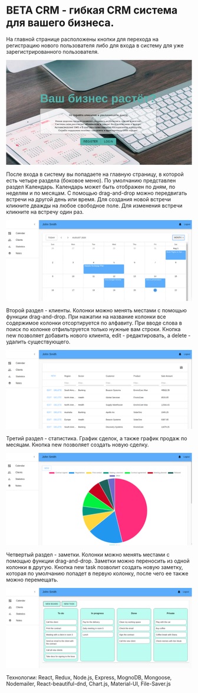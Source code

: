 # BETA CRM - гибкая CRM система для вашего бизнеса.

На главной странице расположены кнопки для перехода на регистрацию нового пользователя либо для входа в систему для уже зарегистрированного пользователя.

![Alt text](frontend/public/images/homepage.png?raw=true "homepage")

После входа в систему вы попадаете на главную страницу, в которой есть четыре раздела (боковое меню).
По умолчанию представлен раздел Календарь. Календарь может быть отображен по дням, по неделям и по месяцам. С помощью drag-and-drop можно передвигать встречи на другой день или время. Для создания новой встречи кликните дважды на любое свободное поле. Для изменения встречи кликните на встречу один раз.

![Alt text](frontend/public/images/calendar.png?raw=true "calendar")

Второй раздел - клиенты. Колонки можно менять местами с помощью функции drag-and-drop. При нажатии на название колонки все содержимое колонки отсортируется по алфавиту. При вводе слова в поиск по колонке отфильтруется только нужные вам строки. Кнопка new позволяет добавить нового клиента, edit - редактировать, а delete - удалить существующего.

![Alt text](frontend/public/images/clients.png?raw=true "clients")

Третий раздел - статистика. График сделок, а также график продаж по месяцам.
Кнопка new позволяет создать новую сделку.

![Alt text](frontend/public/images/statistics.png?raw=true "statistics")

Четвертый раздел - заметки. Колонки можно менять местами с помощью функции drag-and-drop. Заметки можно переносить из одной колонки в другую.
Кнопка new task позволит создать новую заметку, которая по умолчанию попадет в первую колонку, после чего ее также можно перемещать.

![Alt text](frontend/public/images/notes.png?raw=true "notes")


Технологии: React, Redux, Node.js, Express, MognoDB, Mongoose, Nodemailer, React-beautiful-dnd, Chart.js, Material-UI, File-Saver.js
